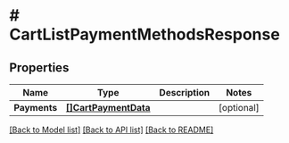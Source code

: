 # # CartListPaymentMethodsResponse


## Properties 


Name | Type | Description | Notes
------------ | ------------- | ------------- | -------------
**Payments**| [**[]CartPaymentData**](CartPaymentData.md) |   | [optional]


[[Back to Model list]](../../README.md#models) [[Back to API list]](../../README.md#endpoints) [[Back to README]](../../README.md)

